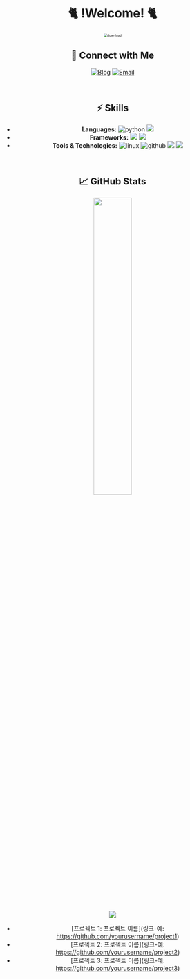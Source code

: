 
<div align="center">

# :cat2:  !Welcome!  :cat2:
<img src="https://user-images.githubusercontent.com/97100324/148666300-5e4760fd-9396-4327-b3dd-63ed79dfc1dd.jpg" alt="download" style="zoom:50%;" /> 


## 🔗 Connect with Me
[![Blog](https://img.shields.io/badge/Blog-FF4500?style=flat&logo=blogger&logoColor=white)](https://kokoko12334.tistory.com/) [![Email](https://img.shields.io/badge/Email-D14836?style=flat&logo=gmail&logoColor=white)](mailto:gnjgnjgnj@naver.com)

<br>

## ⚡ Skills
- **Languages:** ![python](https://img.shields.io/badge/python-3776AB.svg?&style=for-the-badge&logo=python&logoColor=black) <img src="https://img.shields.io/badge/java-007396?style=for-the-badge&logo=java&logoColor=white"> 
- **Frameworks:** <img src="https://img.shields.io/badge/django-092E20?style=for-the-badge&logo=django&logoColor=white"> <img src="https://img.shields.io/badge/spring-6DB33F?style=for-the-badge&logo=spring&logoColor=white">
- **Tools & Technologies:** ![linux](https://img.shields.io/badge/linux-FCC624.svg?&style=for-the-badge&logo=linux&logoColor=black) ![github](https://img.shields.io/badge/github-181717.svg?&style=for-the-badge&logo=github&logoColor=white) <img src="https://img.shields.io/badge/amazonaws-232F3E?style=for-the-badge&logo=amazonaws&logoColor=white">  <img src="https://img.shields.io/badge/mysql-4479A1?style=for-the-badge&logo=mysql&logoColor=white"> 

<br>

## 📈 GitHub Stats
<a href="s">
  <img src="https://github-readme-stats.vercel.app/api?username=kokoko12334&theme=tokyonight&show_icons=true&count_private=true" width="42%" />
</a>

![](http://github-profile-summary-cards.vercel.app/api/cards/profile-details?username=kokoko12334&theme=date_night)



- [프로젝트 1: 프로젝트 이름](링크-예: https://github.com/yourusername/project1)
- [프로젝트 2: 프로젝트 이름](링크-예: https://github.com/yourusername/project2)
- [프로젝트 3: 프로젝트 이름](링크-예: https://github.com/yourusername/project3)

